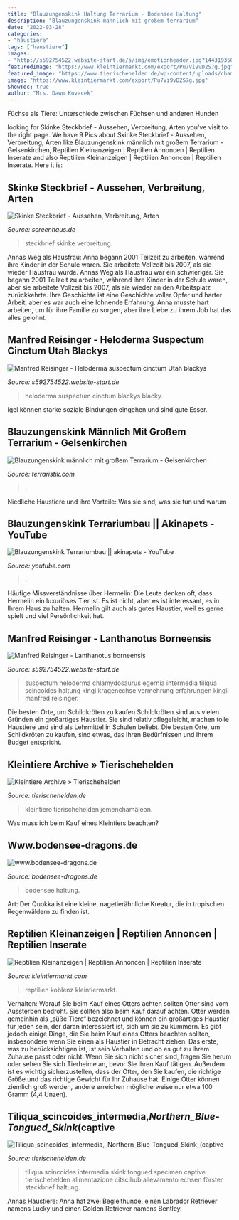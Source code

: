 ```yaml
---
title: "Blauzungenskink Haltung Terrarium - Bodensee Haltung"
description: "Blauzungenskink männlich mit großem terrarium"
date: "2022-03-28"
categories:
- "haustiere"
tags: ["haustiere"]
images:
- "http://s592754522.website-start.de/s/img/emotionheader.jpg?1443193509.667px.150px"
featuredImage: "https://www.kleintiermarkt.com/export/Pu7Vi9vD2S7g.jpg"
featured_image: "https://www.tierischehelden.de/wp-content/uploads/chamaeleo-calyptratus-300x200.jpg"
image: "https://www.kleintiermarkt.com/export/Pu7Vi9vD2S7g.jpg"
ShowToc: true
author: "Mrs. Dawn Kovacek"
---
```



Füchse als Tiere: Unterschiede zwischen Füchsen und anderen Hunden

	

		
looking for Skinke Steckbrief - Aussehen, Verbreitung, Arten you've visit to the right page. We have 9 Pics about Skinke Steckbrief - Aussehen, Verbreitung, Arten like Blauzungenskink männlich mit großem Terrarium - Gelsenkirchen, Reptilien Kleinanzeigen | Reptilien Annoncen | Reptilien Inserate and also Reptilien Kleinanzeigen | Reptilien Annoncen | Reptilien Inserate. Here it is:
		
    
## Skinke Steckbrief - Aussehen, Verbreitung, Arten

<img loading=lazy src="https://www.screenhaus.de/wp-content/uploads/2020/07/schmuckschildkröte-670x430.jpg" onerror="this.onerror=null;this.src='https://tse1.mm.bing.net/th?id=OIP.LOUYKooOf5D9YWQi5SA3CAHaEw&amp;pid=15.1';" alt="Skinke Steckbrief - Aussehen, Verbreitung, Arten">

_Source: screenhaus.de_

>steckbrief skinke verbreitung. 

	

Annas Weg als Hausfrau: Anna begann 2001 Teilzeit zu arbeiten, während ihre Kinder in der Schule waren. Sie arbeitete Vollzeit bis 2007, als sie wieder Hausfrau wurde.
Annas Weg als Hausfrau war ein schwieriger. Sie begann 2001 Teilzeit zu arbeiten, während ihre Kinder in der Schule waren, aber sie arbeitete Vollzeit bis 2007, als sie wieder an den Arbeitsplatz zurückkehrte. Ihre Geschichte ist eine Geschichte voller Opfer und harter Arbeit, aber es war auch eine lohnende Erfahrung. Anna musste hart arbeiten, um für ihre Familie zu sorgen, aber ihre Liebe zu ihrem Job hat das alles gelohnt.

    
## Manfred Reisinger - Heloderma Suspectum Cinctum Utah Blackys

<img loading=lazy src="http://s592754522.website-start.de/s/img/emotionheader.jpg?1443193509.667px.150px" onerror="this.onerror=null;this.src='https://tse4.mm.bing.net/th?id=OIP.GXWMRfyOtCgp9xl8hqHYhQHaBq&amp;pid=15.1';" alt="Manfred Reisinger - Heloderma suspectum cinctum Utah blackys">

_Source: s592754522.website-start.de_

>heloderma suspectum cinctum blackys blacky. 

	

Igel können starke soziale Bindungen eingehen und sind gute Esser.

    
## Blauzungenskink Männlich Mit Großem Terrarium - Gelsenkirchen

<img loading=lazy src="https://www.terraristik.com/tb/u/922/00/a917398/y3J0LnDFulw7.jpeg" onerror="this.onerror=null;this.src='https://tse2.mm.bing.net/th?id=OIP.eMsJpjKJN6zWqlh-DoktigHaJ4&amp;pid=15.1';" alt="Blauzungenskink männlich mit großem Terrarium - Gelsenkirchen">

_Source: terraristik.com_

>. 

	

Niedliche Haustiere und ihre Vorteile: Was sie sind, was sie tun und warum

    
## Blauzungenskink Terrariumbau || Akinapets - YouTube

<img loading=lazy src="https://i.ytimg.com/vi/6ku88J5XTzI/maxresdefault.jpg" onerror="this.onerror=null;this.src='https://tse1.mm.bing.net/th?id=OIP.wanLaxZ6r5CJScRAddFbNQHaEK&amp;pid=15.1';" alt="Blauzungenskink Terrariumbau || akinapets - YouTube">

_Source: youtube.com_

>. 

	

Häufige Missverständnisse über Hermelin:
Die Leute denken oft, dass Hermelin ein luxuriöses Tier ist. Es ist nicht, aber es ist interessant, es in Ihrem Haus zu halten. Hermelin gilt auch als gutes Haustier, weil es gerne spielt und viel Persönlichkeit hat.

    
## Manfred Reisinger - Lanthanotus Borneensis

<img loading=lazy src="http://s592754522.website-start.de/s/misc/logo.jpg?t=1615120489" onerror="this.onerror=null;this.src='https://tse3.mm.bing.net/th?id=OIP.3t9yQh0ZUn-x7FzFkXRhRAHaBm&amp;pid=15.1';" alt="Manfred Reisinger - Lanthanotus borneensis">

_Source: s592754522.website-start.de_

>suspectum heloderma chlamydosaurus egernia intermedia tiliqua scincoides haltung kingi kragenechse vermehrung erfahrungen kingii manfred reisinger. 

	

Die besten Orte, um Schildkröten zu kaufen
Schildkröten sind aus vielen Gründen ein großartiges Haustier. Sie sind relativ pflegeleicht, machen tolle Haustiere und sind als Lehrmittel in Schulen beliebt. Die besten Orte, um Schildkröten zu kaufen, sind etwas, das Ihren Bedürfnissen und Ihrem Budget entspricht.

    
## Kleintiere Archive » Tierischehelden

<img loading=lazy src="https://www.tierischehelden.de/wp-content/uploads/chamaeleo-calyptratus-300x200.jpg" onerror="this.onerror=null;this.src='https://tse4.mm.bing.net/th?id=OIP.PgfKqIbNxmri_plFQiATjQAAAA&amp;pid=15.1';" alt="Kleintiere Archive » Tierischehelden">

_Source: tierischehelden.de_

>kleintiere tierischehelden jemenchamäleon. 

	

Was muss ich beim Kauf eines Kleintiers beachten?

    
## Www.bodensee-dragons.de

<img loading=lazy src="http://www.bodensee-dragons.de/Bilder/Bartis/barti_terrarium.jpg" onerror="this.onerror=null;this.src='https://tse2.mm.bing.net/th?id=OIP.rItWv3-D2EZNW0qjF7mI3QAAAA&amp;pid=15.1';" alt="www.bodensee-dragons.de">

_Source: bodensee-dragons.de_

>bodensee haltung. 

	

Art: Der Quokka ist eine kleine, nagetierähnliche Kreatur, die in tropischen Regenwäldern zu finden ist.

    
## Reptilien Kleinanzeigen | Reptilien Annoncen | Reptilien Inserate

<img loading=lazy src="https://www.kleintiermarkt.com/export/Pu7Vi9vD2S7g.jpg" onerror="this.onerror=null;this.src='https://tse3.mm.bing.net/th?id=OIP.NrD7eLKiNKljsiaLSknguQHaFj&amp;pid=15.1';" alt="Reptilien Kleinanzeigen | Reptilien Annoncen | Reptilien Inserate">

_Source: kleintiermarkt.com_

>reptilien koblenz kleintiermarkt. 

	

Verhalten: Worauf Sie beim Kauf eines Otters achten sollten
Otter sind vom Aussterben bedroht. Sie sollten also beim Kauf darauf achten.
Otter werden gemeinhin als „süße Tiere“ bezeichnet und können ein großartiges Haustier für jeden sein, der daran interessiert ist, sich um sie zu kümmern. Es gibt jedoch einige Dinge, die Sie beim Kauf eines Otters beachten sollten, insbesondere wenn Sie einen als Haustier in Betracht ziehen. Das erste, was zu berücksichtigen ist, ist sein Verhalten und ob es gut zu Ihrem Zuhause passt oder nicht. Wenn Sie sich nicht sicher sind, fragen Sie herum oder sehen Sie sich Tierheime an, bevor Sie Ihren Kauf tätigen. Außerdem ist es wichtig sicherzustellen, dass der Otter, den Sie kaufen, die richtige Größe und das richtige Gewicht für Ihr Zuhause hat. Einige Otter können ziemlich groß werden, andere erreichen möglicherweise nur etwa 100 Gramm (4,4 Unzen).

    
## Tiliqua_scincoides_intermedia,_Northern_Blue-Tongued_Skink_(captive

<img loading=lazy src="https://www.tierischehelden.de/wp-content/uploads/Tiliqua_scincoides_intermedia_Northern_Blue-Tongued_Skink_captive_bred_specimen-1024x575.jpg" onerror="this.onerror=null;this.src='https://tse3.mm.bing.net/th?id=OIP.XNtMeG-qv4BcqzxO_1kG9gHaEK&amp;pid=15.1';" alt="Tiliqua_scincoides_intermedia,_Northern_Blue-Tongued_Skink_(captive">

_Source: tierischehelden.de_

>tiliqua scincoides intermedia skink tongued specimen captive tierischehelden alimentazione citscihub allevamento echsen förster steckbrief haltung. 

	

Annas Haustiere: Anna hat zwei Begleithunde, einen Labrador Retriever namens Lucky und einen Golden Retriever namens Bentley.

